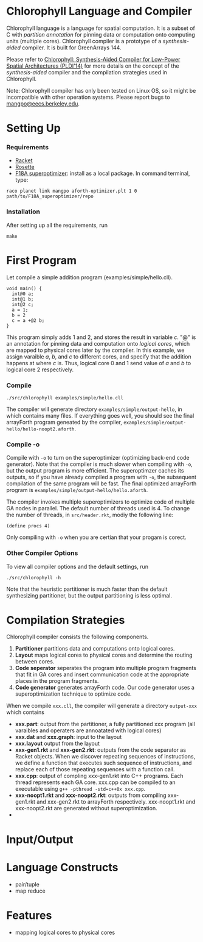 # Chlorophyll Language and Compiler

Chlorophyll language is a language for spatial computation. It is a subset of C with *partition annotation* for pinning data or computation onto computing units (multiple cores). Chlorophyll compiler is a prototype of a *synthesis-aided* compiler. It is built for GreenArrays 144.

Please refer to [Chlorophyll: Synthesis-Aided Compiler for Low-Power Spatial Architectures (PLDI'14)](http://www.eecs.berkeley.edu/~mangpo/www/papers/chlorophyll-pldi14.pdf) for more details on the concept of the *synthesis-aided* compiler and the compilation strategies used in Chlorophyll.

Note: Chlorophyll compiler has only been tested on Linux OS, so it might be incompatible with other operation systems. Please report bugs to mangpo@eecs.berkeley.edu.

# Setting Up

### Requirements

- [Racket](http://download.racket-lang.org)
- [Rosette](http://github.com/emina/rosette)
- [F18A superoptimizer](http://bitbucket.org/rohinmshah/forth-interpreter): install as a local package. In command terminal, type:

```
raco planet link mangpo aforth-optimizer.plt 1 0 path/to/F18A_superoptimizer/repo
```

### Installation

After setting up all the requirements, run
```
make
```

# First Program

Let compile a simple addition program (examples/simple/hello.cll).

```
void main() {
  int@0 a;
  int@1 b;
  int@2 c;
  a = 1; 
  b = 2
  c = a +@2 b;
}
```
This program simply adds 1 and 2, and stores the result in variable *c*. "@" is an annotation for pinning data and computation onto *logical cores*, which are mapped to physical cores later by the compiler. In this example, we assign varaible *a*, *b*, and *c* to different cores, and specify that the addition happens at where *c* is. Thus, logical core 0 and 1 send value of *a* and *b* to logical core 2 respectively.

### Compile
```
./src/chlorophyll examples/simple/hello.cll
```

The compiler will generate directory `examples/simple/output-hello`, in which contains many files. If everything goes well, you should see the final arrayForth program geneated by the compiler, `examples/simple/output-hello/hello-noopt2.aforth`.

### Compile -o
Compile with `-o` to turn on the superoptimizer (optimizing back-end code generator). Note that the compiler is much slower when compiling with `-o`, but the output program is more efficient. The superoptimzer caches its outputs, so if you have already compiled a program with `-o`, the subsequent compilation of the same program will be fast. The final optimized arrayForth program is `examples/simple/output-hello/hello.aforth`. 

The compiler invokes multiple superoptimizers to optimize code of multiple GA nodes in parallel. The default number of threads used is 4. To change the number of threads, in `src/header.rkt`, modiy the following line:
```
(define procs 4)
```
Only compiling with `-o` when you are certian that your progam is corect.

### Other Compiler Options
To view all compiler options and the default settings, run
```
./src/chlorophyll -h
```

Note that the heuristic partitioner is much faster than the default synthesizing partitioner, but the output partitioning is less optimal.

# Compilation Strategies

Chlorophyll compiler consists the following components.
1. **Partitioner** partitions data and computations onto logical cores.
2. **Layout** maps logical cores to physical cores and determine the routing between cores.
3. **Code seperator** seperates the program into multiple program fragments that fit in GA cores and insert communication code at the appropriate places in the program fragments.
4. **Code generator** generates arrayForth code. Our code generator uses a superoptimization technique to optimize code.

When we compile `xxx.cll`, the compiler will generate a directory `output-xxx` which contains
- **xxx.part**: output from the partitioner, a fully partitioned xxx program (all varaibles and operaters are annoatated with logical cores)
- **xxx.dat** and **xxx.graph**: input to the layout
- **xxx.layout** output from the layout
- **xxx-gen1.rkt** and **xxx-gen2.rkt**: outputs from the code separator as Racket objects. When we discover repeating sequences of instructions, we define a function that executes such sequence of instructions, and replace each of those repeating sequences with a function call.
- **xxx.cpp**: output of compling xxx-gen1.rkt into C++ programs. Each thread represents each GA core. xxx.cpp can be compiled to an executable using `g++ -pthread -std=c++0x xxx.cpp`.
- **xxx-noopt1.rkt** and **xxx-noopt2.rkt**: outputs from compiling xxx-gen1.rkt and xxx-gen2.rkt to arrayForth respectively. xxx-noopt1.rkt and xxx-noopt2.rkt are generated without superoptimization.
- 


# Input/Output

# Language Constructs

- pair/tuple
- map reduce

# Features
- mapping logical cores to physical cores
